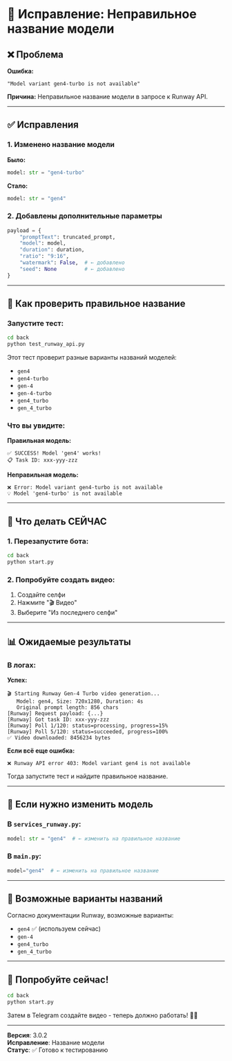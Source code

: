 # 🔧 Исправление: Неправильное название модели

## ❌ Проблема

**Ошибка:**
```
"Model variant gen4-turbo is not available"
```

**Причина:** Неправильное название модели в запросе к Runway API.

---

## ✅ Исправления

### 1. Изменено название модели

**Было:**
```python
model: str = "gen4-turbo"
```

**Стало:**
```python
model: str = "gen4"
```

### 2. Добавлены дополнительные параметры

```python
payload = {
    "promptText": truncated_prompt,
    "model": model,
    "duration": duration,
    "ratio": "9:16",
    "watermark": False,  # ← добавлено
    "seed": None         # ← добавлено
}
```

---

## 🧪 Как проверить правильное название

### Запустите тест:

```bash
cd back
python test_runway_api.py
```

Этот тест проверит разные варианты названий моделей:
- `gen4`
- `gen4-turbo`
- `gen-4`
- `gen-4-turbo`
- `gen4_turbo`
- `gen_4_turbo`

### Что вы увидите:

**Правильная модель:**
```
✅ SUCCESS! Model 'gen4' works!
📋 Task ID: xxx-yyy-zzz
```

**Неправильная модель:**
```
❌ Error: Model variant gen4-turbo is not available
💡 Model 'gen4-turbo' is not available
```

---

## 🚀 Что делать СЕЙЧАС

### 1. Перезапустите бота:

```bash
cd back
python start.py
```

### 2. Попробуйте создать видео:

1. Создайте селфи
2. Нажмите "🎬 Видео"
3. Выберите "Из последнего селфи"

---

## 📊 Ожидаемые результаты

### В логах:

**Успех:**
```
🎬 Starting Runway Gen-4 Turbo video generation...
   Model: gen4, Size: 720x1280, Duration: 4s
   Original prompt length: 856 chars
[Runway] Request payload: {...}
[Runway] Got task ID: xxx-yyy-zzz
[Runway] Poll 1/120: status=processing, progress=15%
[Runway] Poll 5/120: status=succeeded, progress=100%
✅ Video downloaded: 8456234 bytes
```

**Если всё еще ошибка:**
```
❌ Runway API error 403: Model variant gen4 is not available
```

Тогда запустите тест и найдите правильное название.

---

## 🔧 Если нужно изменить модель

### В `services_runway.py`:

```python
model: str = "gen4"  # ← изменить на правильное название
```

### В `main.py`:

```python
model="gen4"  # ← изменить на правильное название
```

---

## 🎯 Возможные варианты названий

Согласно документации Runway, возможные варианты:
- `gen4` ✅ (используем сейчас)
- `gen-4`
- `gen4_turbo`
- `gen_4_turbo`

---

## 🚀 Попробуйте сейчас!

```bash
cd back
python start.py
```

Затем в Telegram создайте видео - теперь должно работать! 🎥✨

---

**Версия**: 3.0.2  
**Исправление**: Название модели  
**Статус**: ✅ Готово к тестированию

